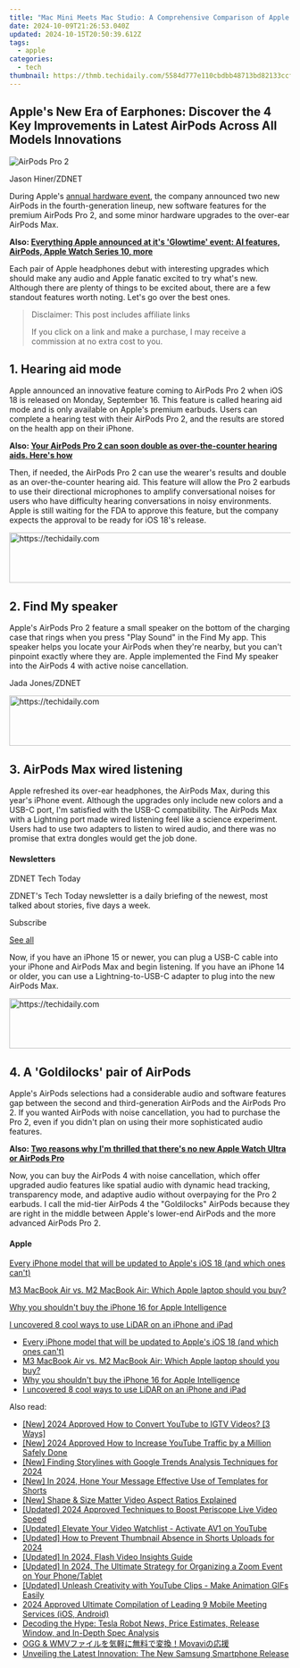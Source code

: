 ```yaml
---
title: "Mac Mini Meets Mac Studio: A Comprehensive Comparison of Apple's Latest Innovations - Is the New M2 Chip Superior to M1?"
date: 2024-10-09T21:26:53.040Z
updated: 2024-10-15T20:50:39.612Z
tags:
  - apple
categories:
  - tech
thumbnail: https://thmb.techidaily.com/5584d777e110cbdbb48713bd82133ccfd2417ed4baa291781cd47c73ffc42e1f.jpeg
---
```


## Apple's New Era of Earphones: Discover the 4 Key Improvements in Latest AirPods Across All Models  Innovations

![AirPods Pro 2](https://www.zdnet.com/a/img/resize/ac6c5705ff1a68cbb635e00202fd281cbf022aea/2024/09/09/f816827b-461b-40c1-95e1-37d2a1751969/img-0031.jpg?auto=webp&width=1280)

Jason Hiner/ZDNET

During Apple's [annual hardware event](https://www.zdnet.com/article/what-to-expect-from-apples-iphone-16-its-glowtime-event-and-how-to-watch-the-livestream/), the company announced two new AirPods in the fourth-generation lineup, new software features for the premium AirPods Pro 2, and some minor hardware upgrades to the over-ear AirPods Max.

**Also: [Everything Apple announced at it's 'Glowtime' event: AI features, AirPods, Apple Watch Series 10, more](https://www.zdnet.com/article/everything-apple-announced-at-its-glowtime-event-ai-features-airpods-apple-watch-series-10-more/)**

Each pair of Apple headphones debut with interesting upgrades which should make any audio and Apple fanatic excited to try what's new. Although there are plenty of things to be excited about, there are a few standout features worth noting. Let's go over the best ones.

>  Disclaimer: This post includes affiliate links
>
>  If you click on a link and make a purchase, I may receive a commission at no extra cost to you.
>

## 1\. Hearing aid mode

Apple announced an innovative feature coming to AirPods Pro 2 when iOS 18 is released on Monday, September 16\. This feature is called hearing aid mode and is only available on Apple's premium earbuds. Users can complete a hearing test with their AirPods Pro 2, and the results are stored on the health app on their iPhone.

**Also: [Your AirPods Pro 2 can soon double as over-the-counter hearing aids. Here's how](https://www.zdnet.com/article/your-airpods-pro-2-can-soon-double-as-over-the-counter-hearing-aids-heres-how/)**

Then, if needed, the AirPods Pro 2 can use the wearer's results and double as an over-the-counter hearing aid. This feature will allow the Pro 2 earbuds to use their directional microphones to amplify conversational noises for users who have difficulty hearing conversations in noisy environments. Apple is still waiting for the FDA to approve this feature, but the company expects the approval to be ready for iOS 18's release.

<!-- affiliate ads begin -->
<a href="https://ephamedtechinc.pxf.io/c/5597632/2137207/26400" target="_top" id="2137207">
  <img src="//a.impactradius-go.com/display-ad/26400-2137207" border="0" alt="https://techidaily.com" width="728" height="90"/>
</a>
<img height="0" width="0" src="https://ephamedtechinc.pxf.io/i/5597632/2137207/26400" style="position:absolute;visibility:hidden;" border="0" />
<!-- affiliate ads end -->

## 2\. Find My speaker

Apple's AirPods Pro 2 feature a small speaker on the bottom of the charging case that rings when you press "Play Sound" in the Find My app. This speaker helps you locate your AirPods when they're nearby, but you can't pinpoint exactly where they are. Apple implemented the Find My speaker into the AirPods 4 with active noise cancellation.

Jada Jones/ZDNET

<!-- affiliate ads begin -->
<a href="https://appsumo.8odi.net/c/5597632/2111964/7443" target="_top" id="2111964">
  <img src="//a.impactradius-go.com/display-ad/7443-2111964" border="0" alt="https://techidaily.com" width="728" height="90"/>
</a>
<img height="0" width="0" src="https://appsumo.8odi.net/i/5597632/2111964/7443" style="position:absolute;visibility:hidden;" border="0" />
<!-- affiliate ads end -->

## 3\. AirPods Max wired listening

Apple refreshed its over-ear headphones, the AirPods Max, during this year's iPhone event. Although the upgrades only include new colors and a USB-C port, I'm satisfied with the USB-C compatibility. The AirPods Max with a Lightning port made wired listening feel like a science experiment. Users had to use two adapters to listen to wired audio, and there was no promise that extra dongles would get the job done.

#### Newsletters

ZDNET Tech Today

ZDNET's Tech Today newsletter is a daily briefing of the newest, most talked about stories, five days a week.

 Subscribe

[See all](https://www.zdnet.com/newsletters/)

Now, if you have an iPhone 15 or newer, you can plug a USB-C cable into your iPhone and AirPods Max and begin listening. If you have an iPhone 14 or older, you can use a Lightning-to-USB-C adapter to plug into the new AirPods Max.

<!-- affiliate ads begin -->
<a href="https://ephamedtechinc.pxf.io/c/5597632/2139322/26400" target="_top" id="2139322">
  <img src="//a.impactradius-go.com/display-ad/26400-2139322" border="0" alt="https://techidaily.com" width="728" height="90"/>
</a>
<img height="0" width="0" src="https://ephamedtechinc.pxf.io/i/5597632/2139322/26400" style="position:absolute;visibility:hidden;" border="0" />
<!-- affiliate ads end -->

## 4\. A 'Goldilocks' pair of AirPods

Apple's AirPods selections had a considerable audio and software features gap between the second and third-generation AirPods and the AirPods Pro 2\. If you wanted AirPods with noise cancellation, you had to purchase the Pro 2, even if you didn't plan on using their more sophisticated audio features.

**Also: [Two reasons why I'm thrilled that there's no new Apple Watch Ultra or AirPods Pro](https://www.zdnet.com/article/two-reasons-why-im-thrilled-that-theres-no-new-apple-watch-ultra-or-airpods-pro/)**

Now, you can buy the AirPods 4 with noise cancellation, which offer upgraded audio features like spatial audio with dynamic head tracking, transparency mode, and adaptive audio without overpaying for the Pro 2 earbuds. I call the mid-tier AirPods 4 the "Goldilocks" AirPods because they are right in the middle between Apple's lower-end AirPods and the more advanced AirPods Pro 2.

#### Apple

[Every iPhone model that will be updated to Apple's iOS 18 (and which ones can't)](https://www.zdnet.com/article/every-iphone-model-compatible-with-apples-ios-18-and-which-ones-arent/ "Every iPhone model that will be updated to Apple's iOS 18 (and which ones can't)")

[M3 MacBook Air vs. M2 MacBook Air: Which Apple laptop should you buy?](https://www.zdnet.com/article/m3-macbook-air-vs-m2-macbook-air/ "M3 MacBook Air vs. M2 MacBook Air: Which Apple laptop should you buy?")

[Why you shouldn't buy the iPhone 16 for Apple Intelligence](https://www.zdnet.com/article/why-you-shouldnt-buy-the-iphone-16-for-apple-intelligence/ "Why you shouldn't buy the iPhone 16 for Apple Intelligence")

[I uncovered 8 cool ways to use LiDAR on an iPhone and iPad](https://www.zdnet.com/article/i-uncovered-8-cool-ways-to-use-lidar-on-an-iphone-and-ipad/ "I uncovered 8 cool ways to use LiDAR on an iPhone and iPad")

* [Every iPhone model that will be updated to Apple's iOS 18 (and which ones can't)](https://www.zdnet.com/article/every-iphone-model-compatible-with-apples-ios-18-and-which-ones-arent/ "Every iPhone model that will be updated to Apple's iOS 18 (and which ones can't)")
* [M3 MacBook Air vs. M2 MacBook Air: Which Apple laptop should you buy?](https://www.zdnet.com/article/m3-macbook-air-vs-m2-macbook-air/ "M3 MacBook Air vs. M2 MacBook Air: Which Apple laptop should you buy?")
* [Why you shouldn't buy the iPhone 16 for Apple Intelligence](https://www.zdnet.com/article/why-you-shouldnt-buy-the-iphone-16-for-apple-intelligence/ "Why you shouldn't buy the iPhone 16 for Apple Intelligence")
* [I uncovered 8 cool ways to use LiDAR on an iPhone and iPad](https://www.zdnet.com/article/i-uncovered-8-cool-ways-to-use-lidar-on-an-iphone-and-ipad/ "I uncovered 8 cool ways to use LiDAR on an iPhone and iPad")

<ins class="adsbygoogle"
     style="display:block"
     data-ad-format="autorelaxed"
     data-ad-client="ca-pub-7571918770474297"
     data-ad-slot="1223367746"></ins>

<ins class="adsbygoogle"
     style="display:block"
     data-ad-client="ca-pub-7571918770474297"
     data-ad-slot="8358498916"
     data-ad-format="auto"
     data-full-width-responsive="true"></ins>

<span class="atpl-alsoreadstyle">Also read:</span>
<div><ul>
<li><a href="https://eaxpv-info.techidaily.com/new-2024-approved-how-to-convert-youtube-to-igtv-videos-3-ways/"><u>[New] 2024 Approved How to Convert YouTube to IGTV Videos? [3 Ways]</u></a></li>
<li><a href="https://eaxpv-info.techidaily.com/new-2024-approved-how-to-increase-youtube-traffic-by-a-million-safely-done/"><u>[New] 2024 Approved How to Increase YouTube Traffic by a Million Safely Done</u></a></li>
<li><a href="https://eaxpv-info.techidaily.com/new-finding-storylines-with-google-trends-analysis-techniques-for-2024/"><u>[New] Finding Storylines with Google Trends Analysis Techniques for 2024</u></a></li>
<li><a href="https://eaxpv-info.techidaily.com/new-in-2024-hone-your-message-effective-use-of-templates-for-shorts/"><u>[New] In 2024, Hone Your Message Effective Use of Templates for Shorts</u></a></li>
<li><a href="https://article-knowledge.techidaily.com/new-shape-and-size-matter-video-aspect-ratios-explained/"><u>[New] Shape & Size Matter Video Aspect Ratios Explained</u></a></li>
<li><a href="https://fox-helps.techidaily.com/updated-2024-approved-techniques-to-boost-periscope-live-video-speed/"><u>[Updated] 2024 Approved Techniques to Boost Periscope Live Video Speed</u></a></li>
<li><a href="https://youtube-clips.techidaily.com/updated-elevate-your-video-watchlist-activate-av1-on-youtube/"><u>[Updated] Elevate Your Video Watchlist - Activate AV1 on YouTube</u></a></li>
<li><a href="https://eaxpv-info.techidaily.com/updated-how-to-prevent-thumbnail-absence-in-shorts-uploads-for-2024/"><u>[Updated] How to Prevent Thumbnail Absence in Shorts Uploads for 2024</u></a></li>
<li><a href="https://eaxpv-info.techidaily.com/updated-in-2024-flash-video-insights-guide/"><u>[Updated] In 2024, Flash Video Insights Guide</u></a></li>
<li><a href="https://article-knowledge.techidaily.com/updated-in-2024-the-ultimate-strategy-for-organizing-a-zoom-event-on-your-phonetablet/"><u>[Updated] In 2024, The Ultimate Strategy for Organizing a Zoom Event on Your Phone/Tablet</u></a></li>
<li><a href="https://eaxpv-info.techidaily.com/updated-unleash-creativity-with-youtube-clips-make-animation-gifs-easily/"><u>[Updated] Unleash Creativity with YouTube Clips - Make Animation GIFs Easily</u></a></li>
<li><a href="https://screen-capture.techidaily.com/2024-approved-ultimate-compilation-of-leading-9-mobile-meeting-services-ios-android/"><u>2024 Approved Ultimate Compilation of Leading 9 Mobile Meeting Services (iOS, Android)</u></a></li>
<li><a href="https://tech-renaissance.techidaily.com/decoding-the-hype-tesla-robot-news-price-estimates-release-window-and-in-depth-spec-analysis/"><u>Decoding the Hype: Tesla Robot News, Price Estimates, Release Window, and In-Depth Spec Analysis</u></a></li>
<li><a href="https://tech-recovery.techidaily.com/ogg-and-wmvmovavi/"><u>OGG & WMVファイルを気軽に無料で変換！Movaviの応援</u></a></li>
<li><a href="https://technical-tips.techidaily.com/unveiling-the-latest-innovation-the-new-samsung-smartphone-release/"><u>Unveiling the Latest Innovation: The New Samsung Smartphone Release</u></a></li>
</ul></div>

